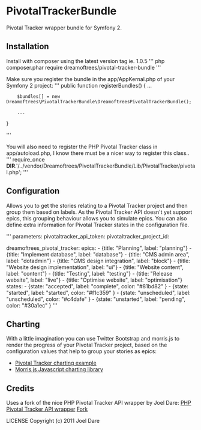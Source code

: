 PivotalTrackerBundle
====================

Pivotal Tracker wrapper bundle for Symfony 2.


Installation
--------------

Install with composer using the latest version tag ie. 1.0.5
'''
    php composer.phar require dreamoftrees/pivotal-tracker-bundle
'''

Make sure you register the bundle in the app/AppKernal.php of your Symfony 2 project:
'''
 public function registerBundles()
 {
        ...

        $bundles[] = new Dreamoftrees\PivotalTrackerBundle\DreamoftreesPivotalTrackerBundle();

        ...
 }

'''

You will also need to register the PHP Pivotal Tracker class in app/autoload.php, I know there must be a nicer way to register this class..
'''
require_once __DIR__.'/../vendor/Dreamoftrees/PivotalTrackerBundle/Lib/PivotalTracker/pivotal.php';
'''


Configuration
--------------

Allows you to get the stories relating to a Pivotal Tracker project and then group them based on labels. As the Pivotal Tracker API doesn't yet support epics, this grouping behaviour allows you to simulate epics.
You can also define extra information for Pivotal Tracker states in the configuration file.

'''
parameters:
    pivotaltracker_api_token: <API TOKEN>
    pivotaltracker_project_id: <PROJECT ID>
    
dreamoftrees_pivotal_tracker:
    epics:
        - {title: "Planning", label: "planning"}
        - {title: "Implement database", label: "database"}
        - {title: "CMS admin area", label: "dotadmin"}
        - {title: "CMS design integration", label: "block"}
        - {title: "Website design implementation", label: "ui"}
        - {title: "Website content", label: "content"}
        - {title: "Testing", label: "testing"}
        - {title: "Release website", label: "live"}
        - {title: "Optimise website", label: "optimisation"}
    states:
        - {state: "accepted", label: "complete",  color: "#81bd82" }
        - {state: "started", label: "started", color: "#f1c359" }
        - {state: "unscheduled", label: "unscheduled", color: "#c4dafe" }
        - {state: "unstarted", label: "pending", color: "#30a1ec" }
'''


Charting
--------------

With a little imagination you can use Twitter Bootstrap and morris.js to render the progress of your Pivotal Tracker project, based on the configuration values that help to group your stories as epics:
- [Pivotal Tracker charting example](Demo/pivotaltracker_charts.jpg)
- [Morris.js Javascript charting library](http://www.oesmith.co.uk/morris.js/)



Credits
--------------

Uses a fork of the nice PHP Pivotal Tracker API wrapper by Joel Dare:
[PHP Pivotal Tracker API wrapper](http://www.joeldare.com/wiki/php_pivotal_tracker_class)
[Fork](https://github.com/dreamoftrees/PHP-Pivotal-Tracker-Class)

LICENSE
Copyright (c) 2011 Joel Dare


